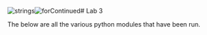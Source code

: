 ![strings](https://github.com/user-attachments/assets/066c9e14-016c-4b11-a0cd-7853f8eeaa0f)![forContinued](https://github.com/user-attachments/assets/4ebff8b4-d4ea-45dc-af83-44cb2911e45c)# Lab 3

The below are all the various python modules that have been run. 

